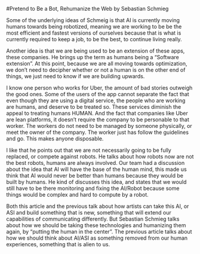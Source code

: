 #Pretend to Be a Bot, Rehumanize the Web
by Sebastian Schmieg 

Some of the underlying ideas of Schmeig is that AI is currently moving humans towards being robotized, meaning we are working to be be the most efficient and fastest versions of ourselves because that is what is currently required to keep a job, to be the best, to continue living really. 

Another idea is that we are being used to be an extension of these apps, these companies. He brings up the term as humans being a “Software extension”.  At this point, because we are all moving towards optimization, we don’t need to decipher whether or not a human is on the other end of things, we just need to know if we are building upwards.

I know one person who works for Uber, the amount of bad stories outweigh the good ones. Some of the users of the app cannot separate the fact that even though they are using a digital service, the people who are working are humans, and deserve to be treated so. These services diminish the appeal to treating humans HUMAN. And the fact that companies like Uber are lean platforms, it doesn’t require the company to be personable to that worker. The workers do not need to be managed by someone physically, or meet the owner of the company. The worker just has follow the guidelines and go. This makes anyone disposable. 

I like that he points out that we are not necessarily going to be fully replaced, or compete against robots. He talks about how robots now are not the best robots, humans are always involved. Our team had a discussion about the idea that AI will have the base of the human mind, this made us think that AI would never be better than humans because they would be built by humans. He kind of discusses this idea, and states that we would still have to be there monitoring and fixing the AI/Robot because some things would be complex and hard to compute by a robot.

Both this article and the previous talk about how artists can take this AI, or ASI and build something that is new, something that will extend our capabilities of communicating differently. But Sebastian Schmieg talks about how we should be taking these technologies and humanizing them again, by “putting the human in the center”. The previous article talks about how we should think about AI/ASI as something removed from our human experiences, something that is alien to us.
